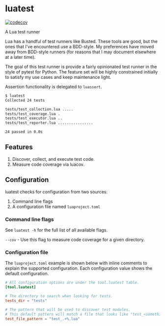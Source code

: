 # luatest

[![codecov](https://codecov.io/gh/mblayman/luatest/branch/main/graph/badge.svg?token=DBYXXLQXKB)](https://codecov.io/gh/mblayman/luatest)

A Lua test runner

Lua has a handful of test runners like Busted.
These tools are good, but the ones that I've encountered use a BDD-style.
My preferences have moved away from BDD-style runners
(for reasons that I may document elsewhere at a later time).

The goal of this test runner is provide a fairly opinionated test runner
in the style of pytest for Python.
The feature set will be highly constrained initially
to satisfy my use cases and keep maintenance light.

Assertion functionality is delegated to `luassert`.

```bash
$ luatest
Collected 24 tests

tests/test_collection.lua .....
tests/test_coverage.lua .
tests/test_executor.lua ..
tests/test_reporter.lua ................

24 passed in 0.0s
```

## Features

1. Discover, collect, and execute test code.
2. Measure code coverage via luacov.

## Configuration

luatest checks for configuration from two sources:

1. Command line flags
2. A configuration file named `luaproject.toml`

### Command line flags

See `luatest -h` for the full list of all available flags.

`--cov` - Use this flag to measure code coverage for a given directory.

### Configuration file

The `luaproject.toml` example is shown below with inline comments
to explain the supported configuration.
Each configuration value shows the default configuration.

```toml
# All configuration options are under the tool.luatest table.
[tool.luatest]

# The directory to search when looking for tests.
tests_dir = "tests"

# The pattern that will be used to discover test modules.
# This default pattern will match a file that looks like "test_<something>.lua".
test_file_pattern = "test_.+%.lua"
```
